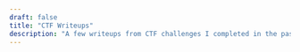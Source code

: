 ```yaml
---
draft: false
title: "CTF Writeups"
description: "A few writeups from CTF challenges I completed in the past"
---
```

